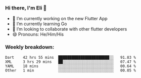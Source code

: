 ### Hi there, I'm Eli 👋
- 🔭 I’m currently working on the new Flutter App
- 🌱 I’m currently learning Go
- 🦄 I’m looking to collaborate with other flutter developers
- 😄 Pronouns: He/Him/His

### Weekly breakdown:
<!--START_SECTION:waka-->
```text
Dart    42 hrs 55 mins  ███████████████████████░░   91.83 % 
XML     3 hrs 29 mins   ██░░░░░░░░░░░░░░░░░░░░░░░   07.47 % 
YAML    18 mins         ░░░░░░░░░░░░░░░░░░░░░░░░░   00.64 % 
Other   1 min           ░░░░░░░░░░░░░░░░░░░░░░░░░   00.05 % 
```
<!--END_SECTION:waka-->
